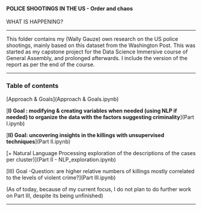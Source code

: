 #### POLICE SHOOTINGS IN THE US - Order and chaos

WHAT IS HAPPENING?

---

This folder contains my (Wally Gauze) own research on the US police shootings, mainly based on this dataset from the Washington Post. This was started as my capstone project for the Data Science Immersive course of General Assembly, and prolonged afterwards.
I include the version of the report as per the end of the course.

---

### Table of contents


[Approach & Goals](Approach & Goals.ipynb)

[__I) Goal : modifying & creating variables when needed (using NLP if needed) to organize the data with the factors suggesting criminality__](Part I.ipynb)

[__II) Goal: uncovering insights in the killings with unsupervised techniques__](Part II.ipynb)

[+ Natural Language Processing exploration of the descriptions of the cases per cluster)](Part II - NLP_exploration.ipynb)



[III) Goal -Question: are higher relative numbers of killings mostly correlated to the levels of violent crime?](Part III.ipynb) 

(As of today, because of my current focus, I do not plan to do further work on Part III, despite its being unfinished)

---
